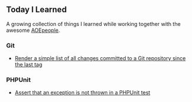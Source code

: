 ## Today I Learned

A growing collection of things I learned while working together with the awesome [AOEpeople](https://github.com/AOEpeople/).

### Git
* [Render a simple list of all changes committed to a Git repository since the last tag](git/changelog-from-history.md)

### PHPUnit
* [Assert that an exception is not thrown in a PHPUnit test](phpunit/assert-exception-not-thrown.md)
